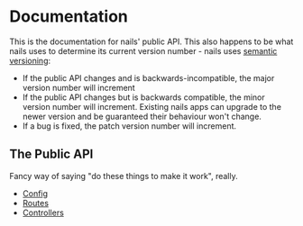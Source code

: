 # Documentation
This is the documentation for nails' public API. This also happens to be what nails uses to determine its current
version number - nails uses [semantic versioning](https://semver.org/):

 - If the public API changes and is backwards-incompatible, the major version number will increment
 - If the public API changes but is backwards compatible, the minor version number will increment. Existing nails apps
   can upgrade to the newer version and be guaranteed their behaviour won't change.
 - If a bug is fixed, the patch version number will increment.

## The Public API
Fancy way of saying "do these things to make it work", really.

 - [Config](api/config.md)
 - [Routes](api/routes.md)
 - [Controllers](api/controllers.md)
